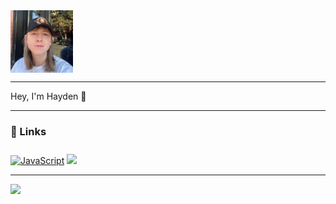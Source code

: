 <!--
**hkjb/hkjb** is a ✨ _special_ ✨ repository because its `README.md` (this file) appears on your GitHub profile.

Here are some ideas to get you started:

- 🔭 I’m currently working on ...
- 🌱 I’m currently learning ...
- 👯 I’m looking to collaborate on ...
- 🤔 I’m looking for help with ...
- 💬 Ask me about ...
- 📫 How to reach me: ...
- 😄 Pronouns: ...
- ⚡ Fun fact: ...
-->

<div style="display: flex; justify-content: space-between;">
  <img src="./avatar.jpeg" width="100" >
</div>

---

Hey, I'm Hayden 👋

---

### 📎 Links

[![JavaScript](https://img.shields.io/badge/-Linkedin-000?&logo=linkedin)](https://www.linkedin.com/in/hkjb/)
<img src="https://visitor-badge.laobi.icu/badge?page_id=hkjb.hkjb&right_color=green&left_color=black" style="align-self: ;height: 20px; margin-top:10px">

---

<img src="https://streak-stats.demolab.com/?user=hkjb&background=black&ring=BBDC41&fire=BBDC41&currStreakLabel=BBDC41&currStreakNum=white&dates=white&sideLabels=white&sideNums=BBDC41&hide_border=true" >

